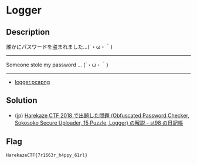 # Logger

## Description

誰かにパスワードを盗まれました…(´・ω・｀)

---

Someone stole my password ... (´・ω・｀)

---

- [logger.pcapng](attachments/logger.pcap)

## Solution

- (jp) [Harekaze CTF 2018 で出題した問題 (Obfuscated Password Checker, Sokosoko Secure Uploader, 15 Puzzle, Logger) の解説 - st98 の日記帳](https://st98.github.io/diary/posts/2018-02-23-harekaze-ctf-2018.html#rev--net-200-logger)

## Flag

```
HarekazeCTF{7r1663r_h4ppy_61rl}
```
